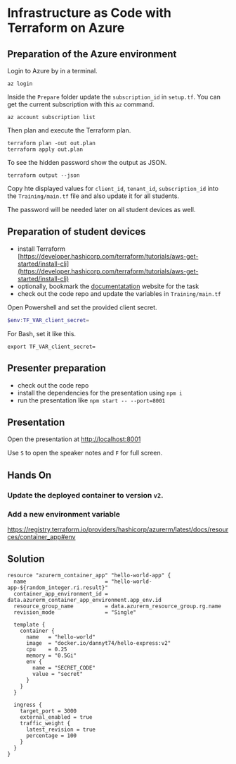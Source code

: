 # Infrastructure as Code with Terraform on Azure

## Preparation of the Azure environment

Login to Azure by in a terminal.

```shell
az login
```

Inside the `Prepare` folder update the `subscription_id` in `setup.tf`.
You can get the current subscription with this `az` command.

```shell
az account subscription list
```
Then plan and execute the Terraform plan.

```shell
terraform plan -out out.plan
terraform apply out.plan
```

To see the hidden password show the output as JSON.

```shell
terraform output --json
```

Copy hte displayed values for `client_id`, `tenant_id`, `subscription_id` into the `Training/main.tf` file and also update it for all students.

The password will be needed later on all student devices as well.


## Preparation of student devices

- install Terraform [https://developer.hashicorp.com/terraform/tutorials/aws-get-started/install-cli](https://developer.hashicorp.com/terraform/tutorials/aws-get-started/install-cli)
- optionally, bookmark the [documentatation](https://registry.terraform.io/providers/hashicorp/azurerm/latest/docs/resources/container_app#env-2) website for the task
- check out the code repo and update the variables in `Training/main.tf`

Open Powershell and set the provided client secret.

```powershell
$env:TF_VAR_client_secret=
```

For Bash, set it like this.

```shell
export TF_VAR_client_secret=
```

## Presenter preparation

- check out the code repo
- install the dependencies for the presentation using `npm i`
- run the presentation like `npm start -- --port=8001`

## Presentation

Open the presentation at [http://localhost:8001](http://localhost:8001)

Use `S` to open the speaker notes and `F` for full screen.

## Hands On

### Update the deployed container to version `v2`.

### Add a new environment variable

https://registry.terraform.io/providers/hashicorp/azurerm/latest/docs/resources/container_app#env

## Solution

```hcl
resource "azurerm_container_app" "hello-world-app" {
  name                         = "hello-world-app-${random_integer.ri.result}"
  container_app_environment_id = data.azurerm_container_app_environment.app_env.id
  resource_group_name          = data.azurerm_resource_group.rg.name
  revision_mode                = "Single"

  template {
    container {
      name   = "hello-world"
      image  = "docker.io/dannyt74/hello-express:v2"
      cpu    = 0.25
      memory = "0.5Gi"
      env {
        name = "SECRET_CODE"
        value = "secret"
      }
    }
  }

  ingress {
    target_port = 3000
    external_enabled = true
    traffic_weight {
      latest_revision = true
      percentage = 100
    }
  }
}
```
